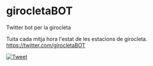 # girocletaBOT
Twitter bot per la girocleta

Tuita cada mitja hora l'estat de les estacions de girocleta.
https://twitter.com/girocletaBOT

[![Tweet](https://github.com/rubn99/girocletaBOT/actions/workflows/main.yml/badge.svg)](https://github.com/rubn99/girocletaBOT/actions/workflows/main.yml)
